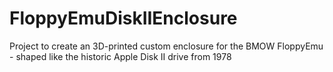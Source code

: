 # FloppyEmuDiskIIEnclosure
Project to create an 3D-printed custom enclosure for the BMOW FloppyEmu - shaped like the historic Apple Disk II drive from 1978
